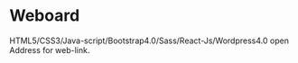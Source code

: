 # Weboard
HTML5/CSS3/Java-script/Bootstrap4.0/Sass/React-Js/Wordpress4.0
open Address for web-link.
